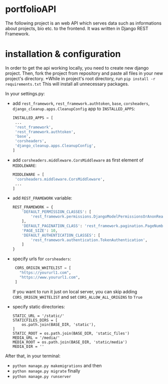# portfolioAPI

The following project is an web API which serves data such as informations about projects, bio etc. to the frontend.
It was written in Django REST Framework.

# installation & configuration
In order to get the api working locally, you need to create new django project.
Then, fork the project from repository and paste all files in your new project's directory.
*While in project's root directory, run
`pip install -r requirements.txt`
This will install all unnecessary packages.

In your settings.py:
 - add `rest_framework`, `rest_framework.authtoken`, `base`, `corsheaders`, `django_cleanup.apps.CleanupConfig` app to `INSTALLED_APPS`:
   ```python
   INSTALLED_APPS = [
    ...
    'rest_framework',
    'rest_framework.authtoken',
    'base',
    'corsheaders',
    'django_cleanup.apps.CleanupConfig',
   ]
   ```
 - add `corsheaders.middleware.CorsMiddleware` as first element of `MIDDLEWARE`:
   ```python
   MIDDLEWARE = [
    'corsheaders.middleware.CorsMiddleware',
    ...
   ]
   ```
 - add `REST_FRAMEWORK` variable:
   ```python
   REST_FRAMEWORK = {
       'DEFAULT_PERMISSION_CLASSES': [
           'rest_framework.permissions.DjangoModelPermissionsOrAnonReadOnly'
       ],
       'DEFAULT_PAGINATION_CLASS': 'rest_framework.pagination.PageNumberPagination',
       'PAGE_SIZE': 10,
       'DEFAULT_AUTHENTICATION_CLASSES': [
           'rest_framework.authentication.TokenAuthentication',
       ]
   }
   ```
  
- specify urls for `corsheaders`: 
  ```python
   CORS_ORIGIN_WHITELIST = [
     "https://yoururl1.com",
     "https://www.yoururl1.com",
   ]
  ```
  If you want to run it just on local server, you can skip adding `CORS_ORIGIN_WHITELIST` and set `CORS_ALLOW_ALL_ORIGINS` to `True`
 - specify static directories:  
   ```
   STATIC_URL = '/static/'
   STATICFILES_DIRS = [
       os.path.join(BASE_DIR, 'static'),
   ]
   STATIC_ROOT = os.path.join(BASE_DIR, 'static_files')
   MEDIA_URL = '/media/'
   MEDIA_ROOT = os.path.join(BASE_DIR, 'static/media')
   MEDIA_DIR = ''
   ```

After that, in your terminal:
* `python manage.py makemigrations`
and then
* `python manage.py migrate`
finally
* `python manage.py runserver`




   



